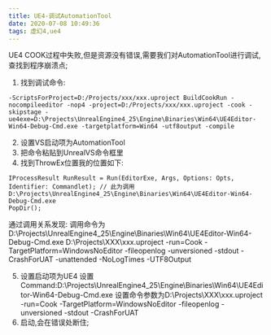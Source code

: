 ```yaml
---
title: UE4-调试AutomationTool
date: 2020-07-08 10:49:36
tags: 虚幻4,ue4
---
```


UE4 COOK过程中失败,但是资源没有错误,需要我们对AutomationTool进行调试,查找到程序崩溃点;
1. 找到调试命令:
```
-ScriptsForProject=D:/Projects/xxx/xxx.uproject BuildCookRun -nocompileeditor -nop4 -project=D:/Projects/xxx/xxx.uproject -cook -skipstage -ue4exe=D:\Projects\UnrealEngine4_25\Engine\Binaries\Win64\UE4Editor-Win64-Debug-Cmd.exe -targetplatform=Win64 -utf8output -compile
```
2. 设置VS启动项为AutomationTool
3. 把命令粘贴到UnrealVS命令框里
4. 找到ThrowEx位置我的位置如下:
~~~
IProcessResult RunResult = Run(EditorExe, Args, Options: Opts, Identifier: Commandlet); // 此为调用D:\Projects\UnrealEngine4_25\Engine\Binaries\Win64\UE4Editor-Win64-Debug-Cmd.exe
PopDir();
~~~
通过调用关系发现:
调用命令为D:\Projects\UnrealEngine4_25\Engine\Binaries\Win64\UE4Editor-Win64-Debug-Cmd.exe D:\Projects\XXX\xxx.uproject -run=Cook  -TargetPlatform=WindowsNoEditor -fileopenlog -unversioned  -stdout -CrashForUAT -unattended -NoLogTimes  -UTF8Output

5. 设置启动项为UE4
设置Command:D:\Projects\UnrealEngine4_25\Engine\Binaries\Win64\UE4Editor-Win64-Debug-Cmd.exe
设置命令参数为D:\Projects\XXX\xxx.uproject -run=Cook  -TargetPlatform=WindowsNoEditor -fileopenlog -unversioned  -stdout -CrashForUAT 
6. 启动,会在错误处断住;